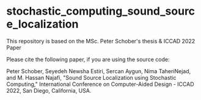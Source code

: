 # stochastic_computing_sound_source_localization
This repository is based on the MSc. Peter Schober's thesis &amp; ICCAD 2022 Paper

Please cite the following paper, if you are using the source code:

Peter Schober, Seyedeh Newsha Estiri, Sercan Aygun, Nima TaheriNejad, and M. Hassan Najafi, "Sound Source Localization using Stochastic Computing," International Conference on Computer-Aided Design - ICCAD 2022, San Diego, California, USA.
